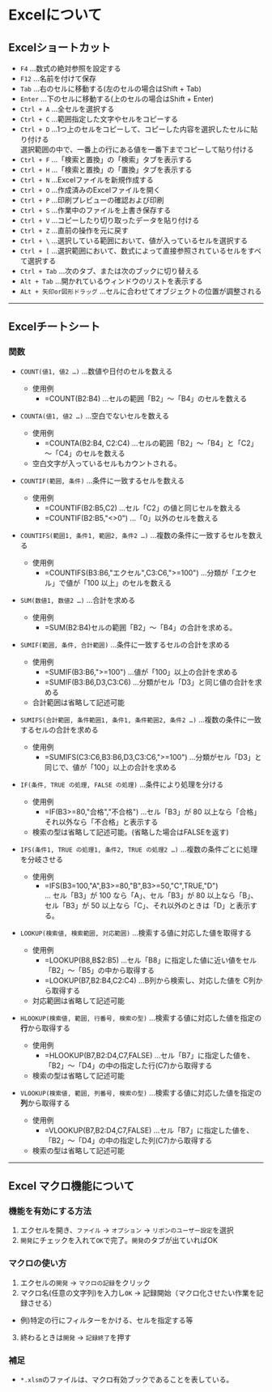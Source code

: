 # Excelについて

## Excelショートカット  

- `F4` ...数式の絶対参照を設定する  
- `F12` ...名前を付けて保存  
- `Tab` ...右のセルに移動する(左のセルの場合はShift + Tab)  
- `Enter` ...下のセルに移動する(上のセルの場合はShift + Enter)  
- `Ctrl + A` ...全セルを選択する  
- `Ctrl + C` ...範囲指定した文字やセルをコピーする  
- `Ctrl + D` ...1つ上のセルをコピーして、コピーした内容を選択したセルに貼り付ける  
              選択範囲の中で、一番上の行にある値を一番下までコピーして貼り付ける  
- `Ctrl + F` ...「検索と置換」の「検索」タブを表示する  
- `Ctrl + H` ...「検索と置換」の「置換」タブを表示する  
- `Ctrl + N` ...Excelファイルを新規作成する  
- `Ctrl + O` ...作成済みのExcelファイルを開く  
- `Ctrl + P` ...印刷プレビューの確認および印刷  
- `Ctrl + S` ...作業中のファイルを上書き保存する  
- `Ctrl + V` ...コピーしたり切り取ったデータを貼り付ける  
- `Ctrl + Z` ...直前の操作を元に戻す  
- `Ctrl + \` ...選択している範囲において、値が入っているセルを選択する  
- `Ctrl + [` ...選択範囲において、数式によって直接参照されているセルをすべて選択する  
- `Ctrl + Tab` ...次のタブ、または次のブックに切り替える  
- `Alt + Tab` ...開かれているウィンドウのリストを表示する  
- `ALt + 矢印or図形ドラッグ` ...セルに合わせてオブジェクトの位置が調整される  

---

## Excelチートシート  

### 関数

- `COUNT(値1, 値2 …)` ...数値や日付のセルを数える  
  - 使用例  
    - =COUNT(B2:B4) ...セルの範囲「B2」～「B4」のセルを数える  
- `COUNTA(値1, 値2 …)` ...空白でないセルを数える  
  - 使用例  
    - =COUNTA(B2:B4, C2:C4) ...セルの範囲「B2」～「B4」と「C2」～「C4」のセルを数える  
  - 空白文字が入っているセルもカウントされる。  
- `COUNTIF(範囲, 条件)` ...条件に一致するセルを数える  
  - 使用例  
    - =COUNTIF(B2:B5,C2) ...セル「C2」の値と同じセルを数える  
    - =COUNTIF(B2:B5,"<>0") ...「0」以外のセルを数える  
- `COUNTIFS(範囲1, 条件1, 範囲2, 条件2 …)` ...複数の条件に一致するセルを数える  
  - 使用例  
    - =COUNTIFS(B3:B6,"エクセル",C3:C6,">=100") ...分類が「エクセル」で値が「100 以上」のセルを数える  

- `SUM(数値1, 数値2 …)` ...合計を求める  
  - 使用例  
    - =SUM(B2:B4)セルの範囲「B2」～「B4」の合計を求める。  
- `SUMIF(範囲, 条件, 合計範囲)` ...条件に一致するセルの合計を求める  
  - 使用例  
    - =SUMIF(B3:B6,">=100") ...値が「100」以上の合計を求める  
    - =SUMIF(B3:B6,D3,C3:C6) ...分類がセル「D3」と同じ値の合計を求める  
  - 合計範囲は省略して記述可能  
- `SUMIFS(合計範囲, 条件範囲1, 条件1, 条件範囲2, 条件2 …)` ...複数の条件に一致するセルの合計を求める  
  - 使用例  
    - =SUMIFS(C3:C6,B3:B6,D3,C3:C6,">=100") ...分類がセル「D3」と同じで、値が「100」以上の合計を求める  

- `IF(条件, TRUE の処理, FALSE の処理)` ...条件により処理を分ける  
  - 使用例  
    - =IF(B3>=80,"合格","不合格") ...セル「B3」が 80 以上なら「合格」それ以外なら「不合格」と表示する  
  - 検索の型は省略して記述可能。(省略した場合はFALSEを返す)  
- `IFS(条件1, TRUE の処理1, 条件2, TRUE の処理2 …)` ...複数の条件ごとに処理を分岐させる  
  - 使用例
    - =IFS(B3=100,"A",B3>=80,"B",B3>=50,"C",TRUE,"D")  
      ... セル「B3」が 100 なら「A」、セル「B3」が 80 以上なら「B」、セル「B3」が 50 以上なら「C」、それ以外のときは「D」と表示する。  

- `LOOKUP(検索値, 検索範囲, 対応範囲)` ...検索する値に対応した値を取得する  
  - 使用例  
    - =LOOKUP(B8,B$2:B5) ...セル「B8」に指定した値に近い値をセル「B2」～「B5」の中から取得する  
    - =LOOKUP(B7,B2:B4,C2:C4) ...B列から検索し、対応した値を C列から取得する  
  - 対応範囲は省略して記述可能  
- `HLOOKUP(検索値, 範囲, 行番号, 検索の型)` ...検索する値に対応した値を指定の**行**から取得する  
  - 使用例  
    - =HLOOKUP(B7,B2:D4,C7,FALSE) ...セル「B7」に指定した値を、「B2」～「D4」の中の指定した行(C7)から取得する  
  - 検索の型は省略して記述可能  
- `VLOOKUP(検索値, 範囲, 列番号, 検索の型)` ...検索する値に対応した値を指定の**列**から取得する  
  - 使用例  
    - =VLOOKUP(B7,B2:D4,C7,FALSE) ...セル「B7」に指定した値を、「B2」～「D4」の中の指定した列(C7)から取得する  
  - 検索の型は省略して記述可能  

---

## Excel マクロ機能について  

### 機能を有効にする方法  

1. エクセルを開き、`ファイル` → `オプション` → `リボンのユーザー設定`を選択  
2. `開発`にチェックを入れて`OK`で完了。`開発`のタブが出ていればOK  

### マクロの使い方  

1. エクセルの`開発` → `マクロの記録`をクリック  
2. マクロ名(任意の文字列)を入力し`OK` → 記録開始（マクロ化させたい作業を記録させる）  
  - 例)特定の行にフィルターをかける、セルを指定する等  
3. 終わるときは`開発` → `記録終了`を押す  

### 補足  

- `*.xlsm`のファイルは、マクロ有効ブックであることを表している。  
